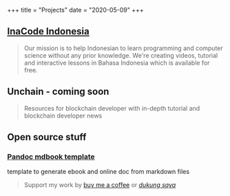 +++
title = "Projects"
date = "2020-05-09"
+++

## [InaCode Indonesia](https://inacode.id)

> Our mission is to help Indonesian to learn programming and computer science without any prior knowledge. We're creating videos, tutorial and interactive lessons in Bahasa Indonesia which is available for free. 

## Unchain - coming soon

> Resources for blockchain developer with in-depth tutorial and blockchain developer news

## Open source stuff

### [Pandoc mdbook template](https://github.com/adisetiawan/pandoc-mdbook-template)

template to generate ebook and online doc from markdown files 

> Support my work by [buy me a coffee](https://www.buymeacoffee.com/adisetiawan) or [*dukung saya*](https://saweria.co/adisetiawan)